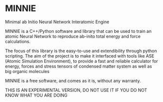 # MINNIE
Minimal ab Initio Neural Network Interatomic Engine

MINNIE is a C++/Python software and library that can be used to train an atomic Neural Network 
to reproduce ab-inito total energy and force calculations.

The focus of this library is the easy-to-use and extendibility through python scripting. 
The aim of the project is to make it interfaced with tools like ASE (Atomic Simulation Environment),
to provide a fast and reliable calculator for energy, forces and stress tensors of condensed matter system as well as big organic molecules 

MINNIE is a free software, and comes as it is, without any warranty.

THIS IS AN EXPERIMENTAL VERSION, DO NOT USE IT IF YOU DO NOT KNOW WHAT YOU ARE DOING

